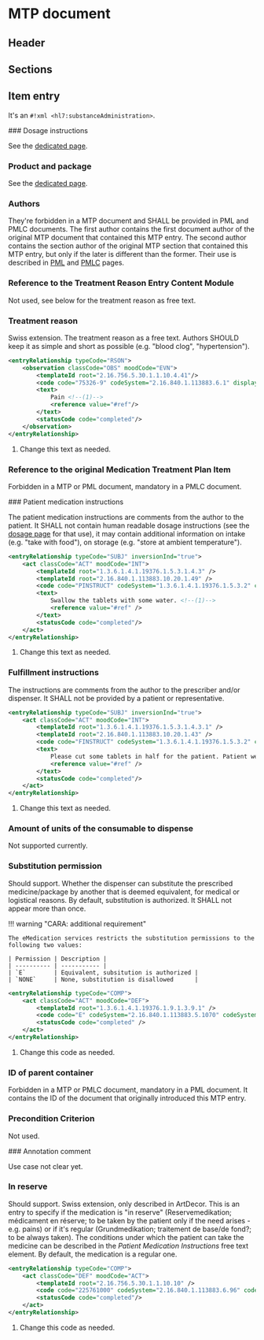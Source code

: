 # MTP document

## Header

## Sections

## Item entry

It's an `#!xml <hl7:substanceAdministration>`.

### Dosage instructions

See the [dedicated page](dosage.md).

### Product and package

See the [dedicated page](product.md).

### Authors

They're forbidden in a MTP document and SHALL be provided in PML and PMLC documents.
The first author contains the first document author of the original MTP document that contained this MTP entry.
The second author contains the section author of the original MTP section that contained this MTP entry, but only if the later is different than the former.
Their use is described in [PML](pml.md) and [PMLC](pmlc.md) pages.

### Reference to the Treatment Reason Entry Content Module

Not used, see below for the treatment reason as free text.

### Treatment reason

Swiss extension.
The treatment reason as a free text.
Authors SHOULD keep it as simple and short as possible (e.g. "blood clog", "hypertension").

```xml title="Example usage of the treatment reason"
<entryRelationship typeCode="RSON">
    <observation classCode="OBS" moodCode="EVN">
        <templateId root="2.16.756.5.30.1.1.10.4.41"/>
        <code code="75326-9" codeSystem="2.16.840.1.113883.6.1" displayName="Problem" codeSystemName="LOINC"/>
        <text>
            Pain <!--(1)-->
            <reference value="#ref"/>
        </text>
        <statusCode code="completed"/>
    </observation>
</entryRelationship>
```

  1.  Change this text as needed.

### Reference to the original Medication Treatment Plan Item

Forbidden in a MTP or PML document, mandatory in a PMLC document.

### Patient medication instructions

The patient medication instructions are comments from the author to the patient.
It SHALL not contain human readable dosage instructions (see the [dosage page](dosage.md) for that use), it may contain additional information on intake (e.g. "take with food"), on storage (e.g. "store at ambient temperature").

```xml title="Example usage of the patient medication instructions"
<entryRelationship typeCode="SUBJ" inversionInd="true">
    <act classCode="ACT" moodCode="INT">
        <templateId root="1.3.6.1.4.1.19376.1.5.3.1.4.3" />
        <templateId root="2.16.840.1.113883.10.20.1.49" />
        <code code="PINSTRUCT" codeSystem="1.3.6.1.4.1.19376.1.5.3.2" codeSystemName="IHEActCode" />
        <text>
            Swallow the tablets with some water. <!--(1)-->
            <reference value="#ref" />
        </text>
        <statusCode code="completed"/>
    </act>
</entryRelationship>
```

  1.  Change this text as needed.

### Fulfillment instructions

The instructions are comments from the author to the prescriber and/or dispenser.
It SHALL not be provided by a patient or representative.

```xml title="Example usage of the fulfillment instructions"
<entryRelationship typeCode="SUBJ" inversionInd="true">
    <act classCode="ACT" moodCode="INT">
        <templateId root="1.3.6.1.4.1.19376.1.5.3.1.4.3.1" />
        <templateId root="2.16.840.1.113883.10.20.1.43" />
        <code code="FINSTRUCT" codeSystem="1.3.6.1.4.1.19376.1.5.3.2" codeSystemName="IHEActCode" />
        <text>
            Please cut some tablets in half for the patient. Patient weights 67 kg. <!--(1)-->
            <reference value="#ref" />
        </text>
        <statusCode code="completed"/>
    </act>
</entryRelationship>
```

  1.  Change this text as needed.

### Amount of units of the consumable to dispense

Not supported currently.

### Substitution permission

<span class="should-support">Should support</span>.
Whether the dispenser can substitute the prescribed medicine/package by another that is deemed equivalent, for medical or logistical reasons.
By default, substitution is authorized.
It SHALL not appear more than once.

!!! warning "CARA: additional requirement"

    The eMedication services restricts the substitution permissions to the following two values:
    
    | Permission | Description |
    | ---------- | ----------- |
    | `E`        | Equivalent, subsitution is authorized |
    | `NONE`     | None, substitution is disallowed      |

```xml title="Example usage of the substitution permission"
<entryRelationship typeCode="COMP">
    <act classCode="ACT" moodCode="DEF">
        <templateId root="1.3.6.1.4.1.19376.1.9.1.3.9.1" />
        <code code="E" codeSystem="2.16.840.1.113883.5.1070" codeSystemName="Substance Admin Substitution" displayName="equivalent" /> <!--(1)-->
        <statusCode code="completed" />
    </act>
</entryRelationship>
```

  1.  Change this code as needed.

### ID of parent container

Forbidden in a MTP or PMLC document, mandatory in a PML document. It contains the ID of the document that originally introduced this MTP entry.

### Precondition Criterion

Not used.

### Annotation comment

Use case not clear yet.

### In reserve

<span class="should-support">Should support</span>. Swiss extension, only described in ArtDecor.
This is an entry to specify if the medication is "in reserve" (Reservemedikation; médicament en réserve; to be taken by the patient only if the need arises - e.g. pains) or if it's regular (Grundmedikation; traitement de base/de fond?; to be always taken).
The conditions under which the patient can take the medicine can be described in the _Patient Medication Instructions_ free text element.
By default, the medication is a regular one.

```xml title="Example usage of the in reserve extension"
<entryRelationship typeCode="COMP">
    <act classCode="DEF" moodCode="ACT">
        <templateId root="2.16.756.5.30.1.1.10.10" />
        <code code="225761000" codeSystem="2.16.840.1.113883.6.96" codeSystemName="SNOMED Clinical Terms" displayName="As required (qualifier value)" /> <!--(1)-->
        <statusCode code="completed"/>
    </act>
</entryRelationship>
```

  1.  Change this code as needed.

<!-- TODO parties qui ne sont pas remplissables par le patient -->
